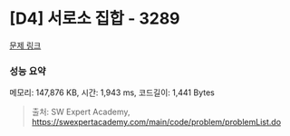 # [D4] 서로소 집합 - 3289 

[문제 링크](https://swexpertacademy.com/main/code/problem/problemDetail.do?contestProbId=AWBJKA6qr2oDFAWr) 

### 성능 요약

메모리: 147,876 KB, 시간: 1,943 ms, 코드길이: 1,441 Bytes



> 출처: SW Expert Academy, https://swexpertacademy.com/main/code/problem/problemList.do
